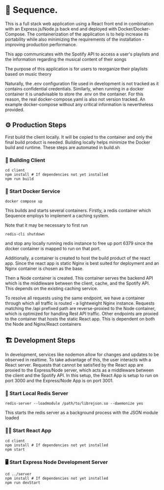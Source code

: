 # 🎼 Sequence.

This is a full stack web application using a React front end in
combination with an Express.js/Node.js back end and deployed with Docker/Docker-Compose. The containerization of the application is to help increase its portability while also minimizing the requirements of the installation - improving production performance.

This app communicates with the Spotify API to access a user's playlists and
the information regarding the musical content of their songs

The purpose of this application is for users to reorganize their playlists
based on music theory

Naturally, the .env configuration file used in development is not tracked as it contains confidential credentials.
Similarly, when running in a docker container it is unadvisable to store the .env on the container. For this reason, the real docker-compose.yaml is also not version tracked. An example docker-compose without any critical information is nevertheless provided.

## ⚙️ Production Steps

First build the client locally. It will be copied to the container and only the final build product is needed. Building locally helps minimize the Docker build and runtime. These steps are automated in build.sh

### 🧰 Building Client

```
cd client
npm install # If dependencies not yet installed
npm run build
```

### 🐋 Start Docker Service

```
docker compose up
```

This builds and starts several containers. Firstly, a redis container which Sequence employs to implement a caching system.

Note that it may be necessary to first run

```
redis-cli shutdown
```

and stop any locally running redis instance to free up port 6379 since the docker container is mapped to run on that port.

Additionally, a container is created to host the build product of the react app. Since the react app is static Nginx is best suited for deployment and an Nginx container is chosen as the base.

Then a Node container is created. This container serves the backend API which is the middleware between the client, cache, and the Spotify API. This depends on the existing caching service.

To resolve all requests using the same endpoint, we have a container through which all traffic is routed - a lightweight Nginx instance. Requests matching the /api prefixed path are reverse-proxied to the Node container, which is optimized for handling Rest API traffic. Other endpoints are proxied to the container that hosts the static React app. This is dependent on both the Node and Nginx/React containers

## 🏗️ Development Steps

In development, services like nodemon allow for changes and updates to be observed in realtime. To take advantage of this, the user interacts with a React server. Requests that cannot be satisfied by the React app are proxied to the Express/Node server, which acts as a middleware between the client and the Spotify API. In this setup, the React App is setup to run on port 3000 and the Express/Node App is on port 3001.

### 📍 Start Local Redis Server

```
redis-server --loadmodule /path/to/librejson.so --daemonize yes
```

This starts the redis server as a background process with the JSON module loaded

### 🧑‍💻 Start React App

```
cd client
npm install # If dependencies not yet installed
npm start
```

### 🖥️ Start Express Node Development Server

```
cd ../server
npm install # If dependencies not yet installed
npm run devStart
```
